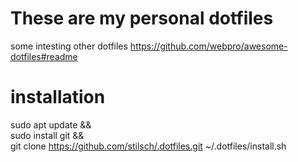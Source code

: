 # These are my personal dotfiles
some intesting other dotfiles
https://github.com/webpro/awesome-dotfiles#readme

# installation
sudo apt update  && \
sudo install git && \
git clone https://github.com/stilsch/.dotfiles.git
~/.dotfiles/install.sh
